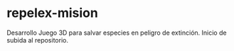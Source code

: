 # repelex-mision
Desarrollo Juego 3D para salvar especies en peligro de extinción.
Inicio de subida al repositorio.
